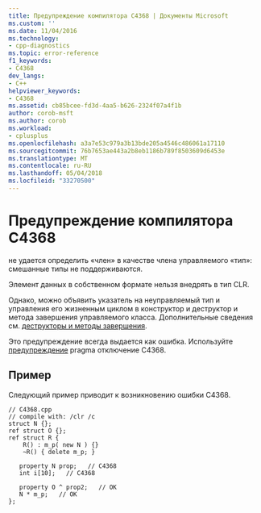 ```yaml
---
title: Предупреждение компилятора C4368 | Документы Microsoft
ms.custom: ''
ms.date: 11/04/2016
ms.technology:
- cpp-diagnostics
ms.topic: error-reference
f1_keywords:
- C4368
dev_langs:
- C++
helpviewer_keywords:
- C4368
ms.assetid: cb85bcee-fd3d-4aa5-b626-2324f07a4f1b
author: corob-msft
ms.author: corob
ms.workload:
- cplusplus
ms.openlocfilehash: a3a7e53c979a3b13bde205a4546c486061a17110
ms.sourcegitcommit: 76b7653ae443a2b8eb1186b789f8503609d6453e
ms.translationtype: MT
ms.contentlocale: ru-RU
ms.lasthandoff: 05/04/2018
ms.locfileid: "33270500"
---
```

# <a name="compiler-warning-c4368"></a>Предупреждение компилятора C4368
не удается определить «член» в качестве члена управляемого «тип»: смешанные типы не поддерживаются.  
  
 Элемент данных в собственном формате нельзя внедрять в тип CLR.  
  
 Однако, можно объявить указатель на неуправляемый тип и управления его жизненным циклом в конструктор и деструктор и метода завершения управляемого класса. Дополнительные сведения см. [деструкторы и методы завершения](../../dotnet/how-to-define-and-consume-classes-and-structs-cpp-cli.md#BKMK_Destructors_and_finalizers).  
  
 Это предупреждение всегда выдается как ошибка. Используйте [предупреждение](../../preprocessor/warning.md) pragma отключение C4368.  
  
## <a name="example"></a>Пример  
 Следующий пример приводит к возникновению ошибки C4368.  
  
```  
// C4368.cpp  
// compile with: /clr /c  
struct N {};  
ref struct O {};  
ref struct R {  
    R() : m_p( new N ) {}  
    ~R() { delete m_p; }  
  
   property N prop;   // C4368  
   int i[10];   // C4368  
  
   property O ^ prop2;   // OK  
   N * m_p;   // OK  
};  
```